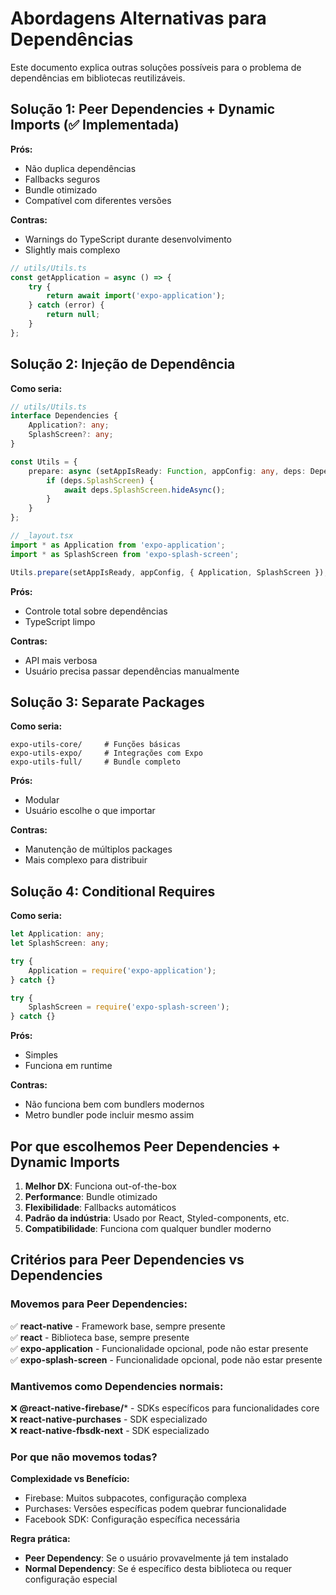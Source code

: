 # Abordagens Alternativas para Dependências

Este documento explica outras soluções possíveis para o problema de dependências em bibliotecas reutilizáveis.

## Solução 1: Peer Dependencies + Dynamic Imports (✅ Implementada)

**Prós:**
- Não duplica dependências
- Fallbacks seguros
- Bundle otimizado
- Compatível com diferentes versões

**Contras:**
- Warnings do TypeScript durante desenvolvimento
- Slightly mais complexo

```typescript
// utils/Utils.ts
const getApplication = async () => {
    try {
        return await import('expo-application');
    } catch (error) {
        return null;
    }
};
```

## Solução 2: Injeção de Dependência

**Como seria:**
```typescript
// utils/Utils.ts
interface Dependencies {
    Application?: any;
    SplashScreen?: any;
}

const Utils = {
    prepare: async (setAppIsReady: Function, appConfig: any, deps: Dependencies) => {
        if (deps.SplashScreen) {
            await deps.SplashScreen.hideAsync();
        }
    }
};

// _layout.tsx
import * as Application from 'expo-application';
import * as SplashScreen from 'expo-splash-screen';

Utils.prepare(setAppIsReady, appConfig, { Application, SplashScreen });
```

**Prós:**
- Controle total sobre dependências
- TypeScript limpo

**Contras:**
- API mais verbosa
- Usuário precisa passar dependências manualmente

## Solução 3: Separate Packages

**Como seria:**
```
expo-utils-core/     # Funções básicas
expo-utils-expo/     # Integrações com Expo
expo-utils-full/     # Bundle completo
```

**Prós:**
- Modular
- Usuário escolhe o que importar

**Contras:**
- Manutenção de múltiplos packages
- Mais complexo para distribuir

## Solução 4: Conditional Requires

**Como seria:**
```typescript
let Application: any;
let SplashScreen: any;

try {
    Application = require('expo-application');
} catch {}

try {
    SplashScreen = require('expo-splash-screen');
} catch {}
```

**Prós:**
- Simples
- Funciona em runtime

**Contras:**
- Não funciona bem com bundlers modernos
- Metro bundler pode incluir mesmo assim

## Por que escolhemos Peer Dependencies + Dynamic Imports

1. **Melhor DX**: Funciona out-of-the-box
2. **Performance**: Bundle otimizado
3. **Flexibilidade**: Fallbacks automáticos
4. **Padrão da indústria**: Usado por React, Styled-components, etc.
5. **Compatibilidade**: Funciona com qualquer bundler moderno

## Critérios para Peer Dependencies vs Dependencies

### Movemos para Peer Dependencies:
✅ **react-native** - Framework base, sempre presente  
✅ **react** - Biblioteca base, sempre presente  
✅ **expo-application** - Funcionalidade opcional, pode não estar presente  
✅ **expo-splash-screen** - Funcionalidade opcional, pode não estar presente  

### Mantivemos como Dependencies normais:
❌ **@react-native-firebase/*** - SDKs específicos para funcionalidades core  
❌ **react-native-purchases** - SDK especializado  
❌ **react-native-fbsdk-next** - SDK especializado  

### Por que não movemos todas?

**Complexidade vs Benefício:**
- Firebase: Muitos subpacotes, configuração complexa
- Purchases: Versões específicas podem quebrar funcionalidade
- Facebook SDK: Configuração específica necessária

**Regra prática:**
- **Peer Dependency**: Se o usuário provavelmente já tem instalado
- **Normal Dependency**: Se é específico desta biblioteca ou requer configuração especial 